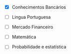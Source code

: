 

- [x] Conhecimentos Bancários
- [ ] Lingua Portuguesa
- [ ] Mercado Financeiro
- [ ] Matemática
- [ ] Probabilidade e estatística

